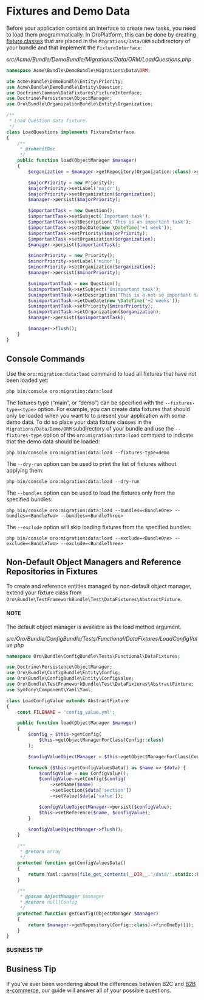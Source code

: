 <a id="entities-data-management-fixtures"></a>

# Fixtures and Demo Data

Before your application contains an interface to create new tasks, you need to load them
programmatically. In OroPlatform, this can be done by creating [fixture classes](../entities/fixtures.md#backend-entities-fixtures) that are placed in the
`Migrations/Data/ORM` subdirectory of your bundle and that implement the `FixtureInterface`:

*src/Acme/Bundle/DemoBundle/Migrations/Data/ORM/LoadQuestions.php*
```php
namespace Acme\Bundle\DemoBundle\Migrations\Data\ORM;

use Acme\Bundle\DemoBundle\Entity\Priority;
use Acme\Bundle\DemoBundle\Entity\Question;
use Doctrine\Common\DataFixtures\FixtureInterface;
use Doctrine\Persistence\ObjectManager;
use Oro\Bundle\OrganizationBundle\Entity\Organization;

/**
 * Load Question data fixture.
 */
class LoadQuestions implements FixtureInterface
{
    /**
     * @inheritDoc
     */
    public function load(ObjectManager $manager)
    {
        $organization = $manager->getRepository(Organization::class)->getFirst();

        $majorPriority = new Priority();
        $majorPriority->setLabel('major');
        $majorPriority->setOrganization($organization);
        $manager->persist($majorPriority);

        $importantTask = new Question();
        $importantTask->setSubject('Important task');
        $importantTask->setDescription('This is an important task');
        $importantTask->setDueDate(new \DateTime('+1 week'));
        $importantTask->setPriority($majorPriority);
        $importantTask->setOrganization($organization);
        $manager->persist($importantTask);

        $minorPriority = new Priority();
        $minorPriority->setLabel('minor');
        $minorPriority->setOrganization($organization);
        $manager->persist($minorPriority);

        $unimportantTask = new Question();
        $unimportantTask->setSubject('Unimportant task');
        $unimportantTask->setDescription('This is a not so important task');
        $unimportantTask->setDueDate(new \DateTime('+2 weeks'));
        $unimportantTask->setPriority($minorPriority);
        $unimportantTask->setOrganization($organization);
        $manager->persist($unimportantTask);

        $manager->flush();
    }
}
```

## Console Commands

Use the `oro:migration:data:load` command to load all fixtures that have not been loaded yet:

```none
php bin/console oro:migration:data:load
```

The fixtures type (“main”, or “demo”) can be specified with the `--fixtures-type=<type>` option. For example, you can create data fixtures that should only be loaded when you want to to present your application with some demo data. To do so place your data fixture classes in the `Migrations/Data/Demo/ORM` subdirectory of your bundle and use the `--fixtures-type` option of the `oro:migration:data:load` command to indicate that the demo data should be loaded:

```none
php bin/console oro:migration:data:load --fixtures-type=demo
```

The `--dry-run` option can be used to print the list of fixtures without applying them:

```none
php bin/console oro:migration:data:load --dry-run
```

The `--bundles` option can be used to load the fixtures only from the specified bundles:

```none
php bin/console oro:migration:data:load --bundles=<BundleOne> --bundles=<BundleTwo> --bundles=<BundleThree>
```

The `--exclude` option will skip loading fixtures from the specified bundles:

```none
php bin/console oro:migration:data:load --exclude=<BundleOne> --exclude=<BundleTwo> --exclude=<BundleThree>
```

## Non-Default Object Managers and Reference Repositories in Fixtures

To create and reference entities managed by non-default object manager, extend your fixture class from  `Oro\Bundle\TestFrameworkBundle\Test\DataFixtures\AbstractFixture`.

#### NOTE
The default object manager is available as the load method argument.

*src/Oro/Bundle/ConfigBundle/Tests/Functional/DataFixtures/LoadConfigValue.php*
```php
namespace Oro\Bundle\ConfigBundle\Tests\Functional\DataFixtures;

use Doctrine\Persistence\ObjectManager;
use Oro\Bundle\ConfigBundle\Entity\Config;
use Oro\Bundle\ConfigBundle\Entity\ConfigValue;
use Oro\Bundle\TestFrameworkBundle\Test\DataFixtures\AbstractFixture;
use Symfony\Component\Yaml\Yaml;

class LoadConfigValue extends AbstractFixture
{
    const FILENAME = 'config_value.yml';

    public function load(ObjectManager $manager)
    {
        $config = $this->getConfig(
            $this->getObjectManagerForClass(Config::class)
        );

        $configValueObjectManager = $this->getObjectManagerForClass(ConfigValue::class);

        foreach ($this->getConfigValuesData() as $name => $data) {
            $configValue = new ConfigValue();
            $configValue->setConfig($config)
                ->setName($name)
                ->setSection($data['section'])
                ->setValue($data['value']);

            $configValueObjectManager->persist($configValue);
            $this->setReference($name, $configValue);
        }

        $configValueObjectManager->flush();
    }

    /**
     * @return array
     */
    protected function getConfigValuesData()
    {
        return Yaml::parse(file_get_contents(__DIR__.'/data/'.static::FILENAME));
    }

    /**
     * @param ObjectManager $manager
     * @return null|Config
     */
    protected function getConfig(ObjectManager $manager)
    {
        return $manager->getRepository(Config::class)->findOneBy([]);
    }
}
```

#### BUSINESS TIP
## Business Tip

If you’ve ever been wondering about the differences between B2C and <a href="https://oroinc.com/b2b-ecommerce/what-is-b2b-ecommerce/" target="_blank">B2B e-commerce</a>, our guide will answer all of your possible questions.

<!-- Frontend -->
